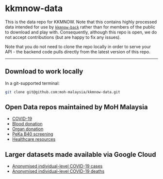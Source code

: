 # kkmnow-data

This is the data repo for KKMNOW. Note that this contains highly processed data intended for use by [`kkmnow-back`](https://github.com/MoH-Malaysia/kkmnow-back) rather than for members of the public to download and play with. Consequently, although this repo is open, we do not accept contributions (but are happy to fix any issues). 

Note that you do not need to clone the repo locally in order to serve your API - the backend code pulls directly from the latest version of this repo.

---

## Download to work locally

In a git-supported terminal:

```bash
git clone git@github.com:moh-malaysia/kkmnow-data.git
```

## Open Data repos maintained by MoH Malaysia
- [COVID-19](https://github.com/MoH-Malaysia/covid19-public/)
- [Blood donation](https://github.com/MoH-Malaysia/data-darah-public)
- [Organ donation](https://github.com/MoH-Malaysia/data-organ-public)
- [PeKa B40 screening](https://github.com/MoH-Malaysia/data-peka40-public)
- [Healthcare resources](https://github.com/MoH-Malaysia/data-resources-public)

## Larger datasets made available via Google Cloud
- [Anonymised individual-level COVID-19 cases](https://storage.googleapis.com/moh-malaysia-covid19/linelist_cases.parquet)
- [Anonymised individual-level COVID-19 deaths](https://storage.googleapis.com/moh-malaysia-covid19/linelist_deaths.parquet)

